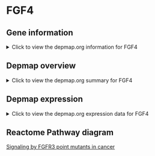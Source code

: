 <h1>FGF4</h1>

<h2>Gene information</h2>
<details>
  <summary>Click to view the depmap.org information for FGF4</summary>
  <iframe src="https://depmap.org/portal/gene/FGF4?tab=about" style="border:none;width:100%;height:800px"></iframe>
</details>

<h2>Depmap overview</h2>
<details>
  <summary>Click to view the depmap.org summary for FGF4</summary>
  <iframe src="https://depmap.org/portal/gene/FGF4?tab=overview" style="border:none;width:100%;height:800px"></iframe>
</details>

<h2>Depmap expression</h2>
<details>
  <summary>Click to view the depmap.org expression data for FGF4</summary>
  <iframe src="https://depmap.org/portal/gene/FGF4?tab=characterization" style="border:none;width:100%;height:800px"></iframe>
</details>



<h2>Reactome Pathway diagram</h2>
<a href="https://reactome.org/PathwayBrowser/#/R-HSA-8853338" target="_BLANK">Signaling by FGFR3 point mutants in cancer</a>



